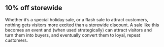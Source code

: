 ## 10% off storewide

Whether it’s a special holiday sale, or a flash sale to attract customers, nothing gets visitors more excited than a storewide discount. A sale like this becomes an event and (when used strategically) can attract visitors and turn them into buyers, and eventually convert them to loyal, repeat customers.
